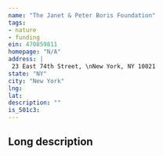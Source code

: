 ```yaml
---
name: "The Janet & Peter Boris Foundation"
tags:
- nature
- funding
ein: 470859811
homepage: "N/A"
address: |
 23 East 74th Street, \nNew York, NY 10021
state: "NY"
city: "New York"
lng: 
lat: 
description: ""
is_501c3: 
---
```


## Long description



